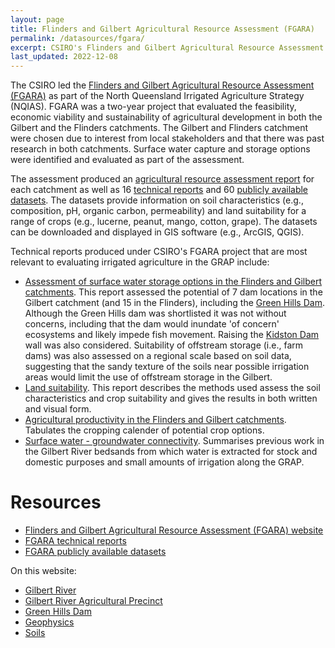 ```yaml
---
layout: page
title: Flinders and Gilbert Agricultural Resource Assessment (FGARA)
permalink: /datasources/fgara/
excerpt: CSIRO's Flinders and Gilbert Agricultural Resource Assessment (FGARA) evaluated water storage options and suitability of a range crops, among other factors that would influence the development of an irrigated agriculture industry, in both the Gilbert and Flinders catchment.
last_updated: 2022-12-08
---
```


The CSIRO led the <a href="https://www.csiro.au/en/research/natural-environment/water/Water-resource-assessment/FGARA/Overview" target="_blank">Flinders and Gilbert Agricultural Resource Assessment (FGARA)</a> as part of the North Queensland Irrigated Agriculture Strategy (NQIAS). FGARA was a two-year project that evaluated the feasibility, economic viability and sustainability of agricultural development in both the Gilbert and the Flinders catchments. The Gilbert and Flinders catchment were chosen due to interest from local stakeholders and that there was past research in both catchments. Surface water capture and storage options were identified and evaluated as part of the assessment. 

The assessment produced an <a href="https://www.csiro.au/en/research/natural-environment/water/Water-resource-assessment/FGARA/Gilbert-report" target="_blank">agricultural resource assessment report</a> for each catchment as well as 16 <a href="https://www.csiro.au/en/research/natural-environment/water/Water-resource-assessment/FGARA/Technical-reports" target="_blank">technical reports</a> and 60 <a href="https://data.csiro.au/search/keyword?q=gulf%20agricultural%20resource%20assessment&p=3&rpp=25&sb=RELEVANCE" target="_blank">publicly available datasets</a>. The datasets provide information on soil characteristics (e.g., composition, pH, organic carbon, permeability) and land suitability for a range of crops (e.g., lucerne, peanut, mango, cotton, grape). The datasets can be downloaded and displayed in GIS software (e.g., ArcGIS, QGIS). 

Technical reports produced under CSIRO's FGARA project that are most relevant to evaluating irrigated agriculture in the GRAP include:
- <a href="https://publications.csiro.au/rpr/pub?pid=csiro:EP139850" target="_blank">Assessment of surface water storage options in the Flinders and Gilbert catchments</a>. This report assessed the potential of 7 dam locations in the Gilbert catchment (and 15 in the Flinders), including the <a href="/grap/green-hills-dam/">Green Hills Dam</a>. Although the Green Hills dam was shortlisted it was not without concerns, including that the dam would inundate 'of concern' ecosystems and likely impede fish movement. Raising the <a href="/grap/water-infrastructure/">Kidston Dam</a> wall was also considered. Suitability of offstream storage (i.e., farm dams) was also assessed on a regional scale based on soil data, suggesting that the sandy texture of the soils near possible irrigation areas would limit the use of offstream storage in the Gilbert.
- <a href="https://publications.csiro.au/rpr/pub?pid=csiro:EP132040" target="_blank">Land suitability</a>. This report describes the methods used assess the soil characteristics and crop suitability and gives the results in both written and visual form.  
- <a href="https://publications.csiro.au/rpr/download?pid=csiro:EP132043&dsid=DS3" target="_blank">Agricultural productivity in the Flinders and Gilbert catchments</a>. Tabulates the cropping calender of potential crop options. 
- <a href="https://publications.csiro.au/rpr/download?pid=csiro:EP132043&dsid=DS3" target="_blank">Surface water - groundwater connectivity</a>. Summarises previous work in the Gilbert River bedsands from which water is extracted for stock and domestic purposes and small amounts of irrigation along the GRAP. 

# Resources 

- <a href="https://www.csiro.au/en/research/natural-environment/water/Water-resource-assessment/FGARA/Overview" target="_blank">Flinders and Gilbert Agricultural Resource Assessment (FGARA) website</a>
- <a href="https://www.csiro.au/en/research/natural-environment/water/Water-resource-assessment/FGARA/Technical-reports" target="_blank">FGARA technical reports</a>
- <a href="https://data.csiro.au/search/keyword?q=gulf%20agricultural%20resource%20assessment&p=3&rpp=25&sb=RELEVANCE" target="_blank">FGARA publicly available datasets</a>

On this website:
- <a href="/grap/gilbert-river/">Gilbert River</a>
- <a href="/grap/grap/">Gilbert River Agricultural Precinct</a>
- <a href="/grap/green-hills-dam/">Green Hills Dam</a>
- <a href="/datasources/geophysics/">Geophysics</a>
- <a href="/grap/soils/">Soils</a>
